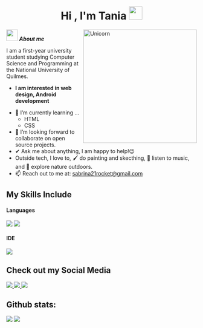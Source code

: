 <h1 align="center">Hi , I'm Tania <img src="https://media1.giphy.com/media/v1.Y2lkPTc5MGI3NjExdmwya2JmZXJuMmRsMTI3cnV6azgwbWFoMXJmMDllc2hobjU5c2s1eiZlcD12MV9pbnRlcm5hbF9naWZfYnlfaWQmY3Q9Zw/WEkyrzqU7zyO4/giphy.webp" width="35"></h1>
<img align="right" width=300px alt="Unicorn" src="https://c.tenor.com/GN73MKBawZYAAAAi/busy-cute.gif" />

<img src="https://media.giphy.com/media/ObNTw8Uzwy6KQ/giphy.gif" width="30px">&nbsp;***About me***

I am a first-year university student studying Computer Science and Programming at the
National University of Quilmes.
* **I am interested in web design, Android development**
- 🌱 I’m currently learning ...
  - HTML
  - CSS
- 👯 I’m looking forward to collaborate on open source projects.
- ✔ Ask me about anything, I am happy to help!😉<br>
- Outside tech, I love to, 🖌️ do painting and skecthing, 🎵 listen to music, and 🌴 explore nature outdoors.
- 📫 Reach out to me at: <a href="sabrina21rocket@gmail.com">sabrina21rocket@gmail.com</a>

## My Skills Include

<h4> Languages </h4>
<span> 
  <img src="https://img.shields.io/badge/HTML5-E34F26?style=for-the-badge&logo=html5&logoColor=white">
  <img src="https://img.shields.io/badge/CSS3-1572B6?style=for-the-badge&logo=css3&logoColor=white">
</span>

<h4> IDE </h4>
<span>
<img src="https://img.shields.io/badge/Visual_Studio_Code-0078D4?style=for-the-badge&logo=visual%20studio%20code&logoColor=white">
  
## Check out my Social Media

<a href="https://www.instagram.com/itsanniia/">
<img src="https://img.shields.io/badge/Instagram-%23E4405F.svg?style=for-the-badge&logo=Instagram&logoColor=white">
</a>
<a href="https://www.threads.net/@itsanniia">
<img src="https://img.shields.io/badge/Threads-000000?style=for-the-badge&logo=Threads&logoColor=white">
</a>
<a href="https://x.com/ItsAnniia">
<img src="https://img.shields.io/badge/X-%23000000.svg?style=for-the-badge&logo=X&logoColor=white">
</a>

<h2>Github stats:</h2> 

[![](https://github-readme-stats.vercel.app/api?username=amAnniia&show_icons=true&theme=tokyonight&hide_border=true&locale=en)](https://github.com/amAnniia)
[![](https://github-readme-streak-stats.herokuapp.com/?user=amAnniia&theme=material-palenight)](https://github.com/amAnniia)
